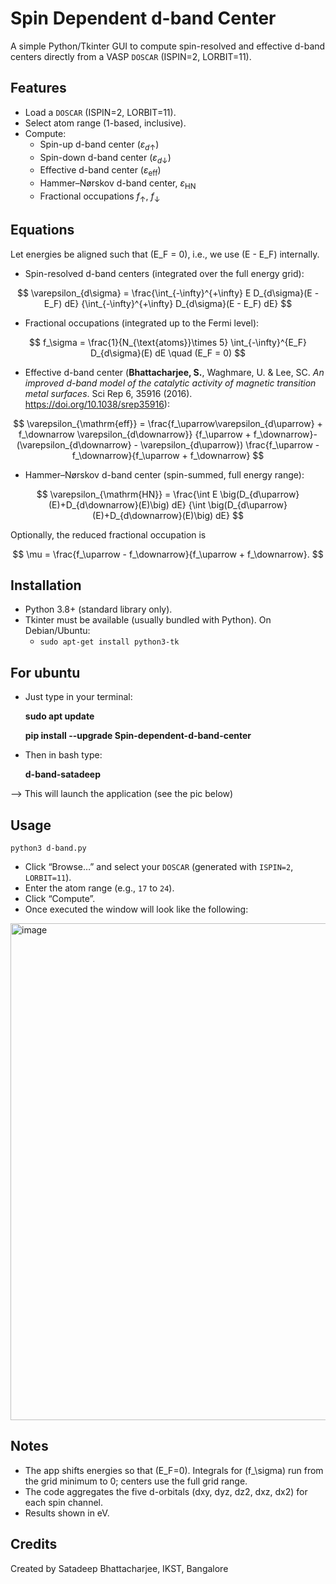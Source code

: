 # Spin Dependent d-band Center 

A simple Python/Tkinter GUI to compute spin-resolved and effective d-band centers directly from a VASP `DOSCAR` (ISPIN=2, LORBIT=11). 

## Features
- Load a `DOSCAR` (ISPIN=2, LORBIT=11).
- Select atom range (1-based, inclusive).
- Compute:
  - Spin-up d-band center ($\varepsilon_{d\uparrow}$)
  - Spin-down d-band center ($\varepsilon_{d\downarrow}$)
  - Effective d-band center ($\varepsilon_{\mathrm{eff}}$)
  - Hammer–Nørskov d-band center, $\varepsilon_{\mathrm{HN}}$
  - Fractional occupations $f_\uparrow$, $f_\downarrow$

## Equations
Let energies be aligned such that \(E_F = 0\), i.e., we use \(E - E_F\) internally.

- Spin-resolved d-band centers (integrated over the full energy grid):
  
$$
  \varepsilon_{d\sigma} 
  = \frac{\int_{-\infty}^{+\infty} E D_{d\sigma}(E - E_F) dE}
         {\int_{-\infty}^{+\infty} D_{d\sigma}(E - E_F) dE}
$$

- Fractional occupations (integrated up to the Fermi level):

 
 $$
  f_\sigma = \frac{1}{N_{\text{atoms}}\times 5} \int_{-\infty}^{E_F} D_{d\sigma}(E) dE
  \quad (E_F = 0)
  $$

- Effective d-band center (**Bhattacharjee, S.**, Waghmare, U. & Lee, SC. _An improved d-band model of the catalytic activity of magnetic transition metal surfaces_. Sci Rep 6, 35916 (2016). https://doi.org/10.1038/srep35916):

$$
  \varepsilon_{\mathrm{eff}} =
  \frac{f_\uparrow\varepsilon_{d\uparrow} + f_\downarrow \varepsilon_{d\downarrow}}
       {f_\uparrow + f_\downarrow}-(\varepsilon_{d\downarrow} - \varepsilon_{d\uparrow})
    \frac{f_\uparrow - f_\downarrow}{f_\uparrow + f_\downarrow}
  $$

- Hammer–Nørskov d-band center (spin-summed, full energy range):

$$
  \varepsilon_{\mathrm{HN}} =
  \frac{\int E \big(D_{d\uparrow}(E)+D_{d\downarrow}(E)\big) dE}
       {\int \big(D_{d\uparrow}(E)+D_{d\downarrow}(E)\big) dE}
  $$



Optionally, the reduced fractional occupation is

$$
\mu = \frac{f_\uparrow - f_\downarrow}{f_\uparrow + f_\downarrow}.
$$

## Installation
- Python 3.8+ (standard library only).
- Tkinter must be available (usually bundled with Python). On Debian/Ubuntu:
  - `sudo apt-get install python3-tk`

## For ubuntu
- Just type in your terminal:
  
  **sudo apt update**
  
  **pip install --upgrade Spin-dependent-d-band-center**
- Then in bash type:
  
  **d-band-satadeep**
  
 --> This  will launch the application (see the pic below)

## Usage
```
python3 d-band.py
```
- Click “Browse…” and select your `DOSCAR` (generated with `ISPIN=2`, `LORBIT=11`).
- Enter the atom range (e.g., `17` to `24`).
- Click “Compute”.
- Once executed the window will look like the following:
<img width="907" height="795" alt="image" src="https://github.com/user-attachments/assets/5ad4dd97-c52c-455b-ab5c-ef17da6a979d" />



## Notes
- The app shifts energies so that \(E_F=0\). Integrals for \(f_\sigma\) run from the grid minimum to 0; centers use the full grid range.
- The code aggregates the five d-orbitals (dxy, dyz, dz2, dxz, dx2) for each spin channel.
- Results shown in eV.

## Credits
Created by Satadeep Bhattacharjee, IKST, Bangalore

